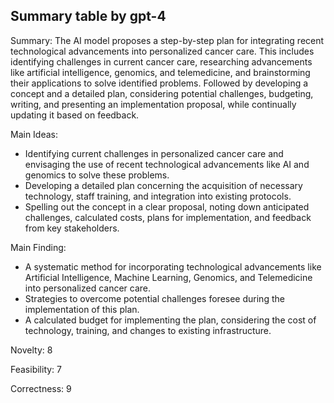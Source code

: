 ## Summary table by gpt-4
Summary: 
The AI model proposes a step-by-step plan for integrating recent technological advancements into personalized cancer care. This includes identifying challenges in current cancer care, researching advancements like artificial intelligence, genomics, and telemedicine, and brainstorming their applications to solve identified problems. Followed by developing a concept and a detailed plan, considering potential challenges, budgeting, writing, and presenting an implementation proposal, while continually updating it based on feedback.

Main Ideas: 
- Identifying current challenges in personalized cancer care and envisaging the use of recent technological advancements like AI and genomics to solve these problems.
- Developing a detailed plan concerning the acquisition of necessary technology, staff training, and integration into existing protocols.
- Spelling out the concept in a clear proposal, noting down anticipated challenges, calculated costs, plans for implementation, and feedback from key stakeholders.

Main Finding: 
- A systematic method for incorporating technological advancements like Artificial Intelligence, Machine Learning, Genomics, and Telemedicine into personalized cancer care.
- Strategies to overcome potential challenges foresee during the implementation of this plan.
- A calculated budget for implementing the plan, considering the cost of technology, training, and changes to existing infrastructure.

Novelty: 8

Feasibility: 7

Correctness: 9